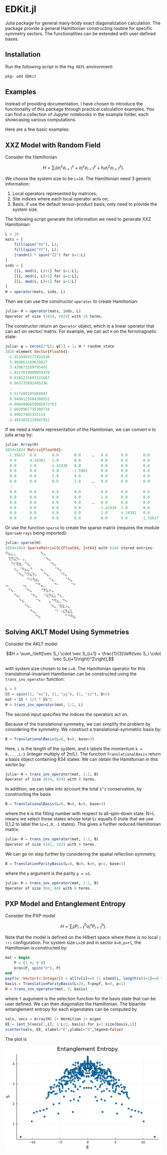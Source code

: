 # EDKit.jl

Julia package for general many-body exact diagonalization calculation. The package provide a general Hamiltonian constructing routine for specific symmetry sectors. The functionalities can be extended with user-defined bases.

## Installation

Run the following script in the ```Pkg REPL``` environment:

```julia
pkg> add EDKit
```

## Examples

Instead of providing documentation, I have chosen to introduce the functionality of this package through practical calculation examples. You can find a collection of Jupyter notebooks in the example folder, each showcasing various computations.

Here are a few basic examples:

## XXZ Model with Random Field

Consider the Hamiltonian 
```math
H = \sum_i\left(\sigma_i^x \sigma^x_{i+1} + \sigma^y_i\sigma^y_{i+1} + h_i \sigma^z_i\sigma^z_{i+1}\right).
```
We choose the system size to be ``L=10``. The Hamiltonian need 3 generic information: 

1. Local operators represented by matrices;
2. Site indices where each local operator acts on;
3. Basis, if use the default tensor-product basis, only need to provide the system size.

The following script generate the information we need to generate XXZ Hamiltonian:

```julia
L = 10
mats = [
    fill(spin("XX"), L);
    fill(spin("YY"), L);
    [randn() * spin("ZZ") for i=1:L]
]
inds = [
    [[i, mod(i, L)+1] for i=1:L];
    [[i, mod(i, L)+1] for i=1:L];
    [[i, mod(i, L)+1] for i=1:L]
]
H = operator(mats, inds, L)
```

Then we can use the constructor `operator` to create Hamiltonian:

```julia
julia> H = operator(mats, inds, L)
Operator of size (1024, 1024) with 10 terms.
```

The constructor return an `Operator` object, which is a linear operator that can act on vector/ matrix. For example, we can act `H` on the ferromagnetic state:

```julia
julia> ψ = zeros(2^L); ψ[1] = 1; H * random_state
1024-element Vector{Float64}:
 -1.5539463277491536
  5.969061189628827
  3.439873269795492
  1.6217619009059376
  0.6101231697221667
  6.663735992405236
  ⋮
  5.517409105968883
  0.9498121684380652
 -0.0004996659995972763
  2.6020967735388734
  4.99027405325114
 -1.4831032210847952
```

If we need a matrix representation of the Hamitonian, we can convert `H` to julia array by:

```julia
julia> Array(H)
1024×1024 Matrix{Float64}:
 -1.55617  0.0       0.0       0.0     …   0.0      0.0       0.0
  0.0      4.18381   2.0       0.0         0.0      0.0       0.0
  0.0      2.0      -1.42438   0.0         0.0      0.0       0.0
  0.0      0.0       0.0      -1.5901      0.0      0.0       0.0
  0.0      0.0       2.0       0.0         0.0      0.0       0.0
  0.0      0.0       0.0       2.0     …   0.0      0.0       0.0
  ⋮                                    ⋱                     
  0.0      0.0       0.0       0.0         0.0      0.0       0.0
  0.0      0.0       0.0       0.0         2.0      0.0       0.0
  0.0      0.0       0.0       0.0     …   0.0      0.0       0.0
  0.0      0.0       0.0       0.0        -1.42438  2.0       0.0
  0.0      0.0       0.0       0.0         2.0      4.18381   0.0
  0.0      0.0       0.0       0.0         0.0      0.0      -1.55617
```

Or use the function `sparse` to create the sparse matrix (requires the module `SparseArrays` being imported):

```julia
julia> sparse(H)
1024×1024 SparseMatrixCSC{Float64, Int64} with 6144 stored entries:
⠻⣦⣄⣀⠀⠀⠀⠀⠀⠀⠀⠀⠀⠳⣄⠀⠀⠀⠀⠀⠀⠀⠀⠀⠀⠀
⠀⢹⡻⣮⡳⠄⢠⡀⠀⠀⠀⠀⠀⠀⠈⠳⣄⠀⠀⠀⠀⠀⠀⠀⠀⠀
⠀⠀⠙⠎⢿⣷⡀⠙⢦⡀⠀⠀⠀⠀⠀⠀⠈⠳⣄⠀⠀⠀⠀⠀⠀⠀
⠀⠀⠀⠲⣄⠈⠻⣦⣄⠙⠀⠀⠀⢦⡀⠀⠀⠀⠈⠳⣄⠀⠀⠀⠀⠀
⠀⠀⠀⠀⠈⠳⣄⠙⡻⣮⡳⡄⠀⠀⠙⢦⡀⠀⠀⠀⠈⠳⣄⠀⠀⠀
⠀⠀⠀⠀⠀⠀⠀⠀⠙⠮⢻⣶⡄⠀⠀⠀⠙⢦⡀⠀⠀⠀⠈⠳⣄⠀
⢤⡀⠀⠀⠀⠀⠠⣄⠀⠀⠀⠉⠛⣤⣀⠀⠀⠀⠙⠂⠀⠀⠀⠀⠈⠓
⠀⠙⢦⡀⠀⠀⠀⠈⠳⣄⠀⠀⠀⠘⠿⣧⡲⣄⠀⠀⠀⠀⠀⠀⠀⠀
⠀⠀⠀⠙⢦⡀⠀⠀⠀⠈⠳⣄⠀⠀⠘⢮⡻⣮⣄⠙⢦⡀⠀⠀⠀⠀
⠀⠀⠀⠀⠀⠙⢦⡀⠀⠀⠀⠈⠳⠀⠀⠀⣄⠙⠻⣦⡀⠙⠦⠀⠀⠀
⠀⠀⠀⠀⠀⠀⠀⠙⢦⡀⠀⠀⠀⠀⠀⠀⠈⠳⣄⠈⢿⣷⡰⣄⠀⠀
⠀⠀⠀⠀⠀⠀⠀⠀⠀⠙⢦⡀⠀⠀⠀⠀⠀⠀⠈⠃⠐⢮⡻⣮⣇⠀
⠀⠀⠀⠀⠀⠀⠀⠀⠀⠀⠀⠙⢦⠀⠀⠀⠀⠀⠀⠀⠀⠀⠉⠙⠻⣦
```



## Solving AKLT Model Using Symmetries

Consider the AKLT model 
```math
H = \sum_i\left[\vec S_i \cdot \vec S_{i+1} + \frac{1}{3}\left(\vec S_i \cdot \vec S_{i+1}\right)^2\right],
```
with system size chosen to be ``L=8``. The Hamiltonian operator for this translational-invariant Hamiltonian can be constructed using the `trans_inv_operator` function:

```julia
L = 8
SS = spin((1, "xx"), (1, "yy"), (1, "zz"), D=3)
mat = SS + 1/3 * SS^2
H = trans_inv_operator(mat, 1:2, L)
```

The second input specifies the indices the operators act on.

Because of the translational symmetry, we can simplify the problem by considering the symmetry. We construct a translational-symmetric basis by:

```julia
B = TranslationalBasis(L=8, k=0, base=3)
```

Here, `L` is the length of the system, and `k` labels the momentum ``k = 0,...,L-1`` (integer multiply of 2π/L). The function `TranslationalBasis` return a basis object containing 834 states. We can obtain the Hamiltonian in this sector by:

```julia
julia> H = trans_inv_operator(mat, 1:2, B)
Operator of size (834, 834) with 8 terms.
```

In addition, we can take into account the total ``S^z`` conservation, by constructing the basis

```julia
B = TranslationalBasis(L=8, N=8, k=0, base=3)
```

where the `N` is the filling number with respect to all-spin-down state. N=L means we select those states whose total `Sz` equalls 0 (note that we use 0,1,2 to label the `Sz=1,0,-1` states). This gives a further reduced Hamiltonian matrix:

```julia
julia> H = trans_inv_operator(mat, 1:2, B)
Operator of size (142, 142) with 8 terms.
```

We can go on step further by considering the spatial reflection symmetry.

```julia
B = TranslationParityBasis(L=8, N=0, k=0, p=1, base=3)
```

where the `p` argument is the parity `p = ±1`.

```julia
julia> H = trans_inv_operator(mat, 1:2, B)
Operator of size (84, 84) with 8 terms.
```



## PXP Model and Entanglement Entropy

Consider the PXP model
```math
H = \sum_i \left(P^0_{i-1} \sigma^x_i P^0_{i+1}\right).
```
Note that the model is defined on the Hilbert space where there is no local ``|↑↑⟩`` configuration. For system size ``L=20`` and in sector ``k=0,p=+1``, the Hamiltonian is constructed by:
```julia
mat = begin
    P = [1 0; 0 0]
    kron(P, spin("X"), P)
end
pxpf(v::Vector{<:Integer}) = all(v[i]==0 || v[mod(i, length(v))+1]==0 for i=1:length(v))
basis = TranslationParityBasis(L=20, f=pxpf, k=0, p=1)
H = trans_inv_operator(mat, 3, basis)
```
where `f` augument is the selection function for the basis state that can be user defined. We can then diagonalize the Hamiltonian. The bipartite entanglement entropy for each eigenstates can be computed by
```julia
vals, vecs = Array(H) |> Hermitian |> eigen
EE = [ent_S(vecs[:,i], 1:L÷2, basis) for i=1:size(basis,1)]
scatter(vals, EE, xlabel="E",ylabel="S",legend=false)
```

The plot is

![](docs/src/EE.png)
